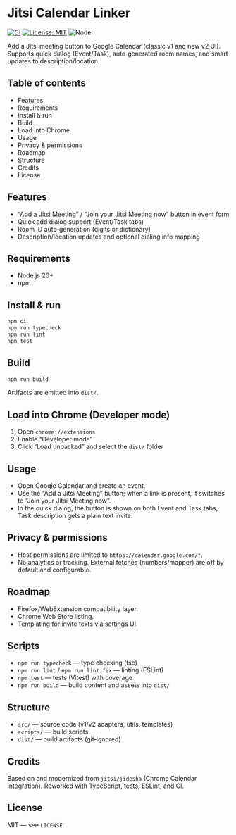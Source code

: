 # Jitsi Calendar Linker

[![CI](https://github.com/zimiovid/jitsi-calendar-linker/actions/workflows/ci.yml/badge.svg)](https://github.com/zimiovid/jitsi-calendar-linker/actions/workflows/ci.yml)
[![License: MIT](https://img.shields.io/badge/License-MIT-green.svg)](LICENSE)
![Node](https://img.shields.io/badge/node-%E2%89%A5%2020-1f6feb)

Add a Jitsi meeting button to Google Calendar (classic v1 and new v2 UI). Supports quick dialog (Event/Task), auto‑generated room names, and smart updates to description/location.

## Table of contents
- Features
- Requirements
- Install & run
- Build
- Load into Chrome
- Usage
- Privacy & permissions
- Roadmap
- Structure
- Credits
- License

## Features
- “Add a Jitsi Meeting” / “Join your Jitsi Meeting now” button in event form
- Quick add dialog support (Event/Task tabs)
- Room ID auto‑generation (digits or dictionary)
- Description/location updates and optional dialing info mapping

## Requirements
- Node.js 20+
- npm

## Install & run
```bash
npm ci
npm run typecheck
npm run lint
npm test
```

## Build
```bash
npm run build
```
Artifacts are emitted into `dist/`.

## Load into Chrome (Developer mode)
1. Open `chrome://extensions`
2. Enable “Developer mode”
3. Click “Load unpacked” and select the `dist/` folder

## Usage
- Open Google Calendar and create an event.
- Use the “Add a Jitsi Meeting” button; when a link is present, it switches to “Join your Jitsi Meeting now”.
- In the quick dialog, the button is shown on both Event and Task tabs; Task description gets a plain text invite.

## Privacy & permissions
- Host permissions are limited to `https://calendar.google.com/*`.
- No analytics or tracking. External fetches (numbers/mapper) are off by default and configurable.

## Roadmap
- Firefox/WebExtension compatibility layer.
- Chrome Web Store listing.
- Templating for invite texts via settings UI.

## Scripts
- `npm run typecheck` — type checking (tsc)
- `npm run lint` / `npm run lint:fix` — linting (ESLint)
- `npm test` — tests (Vitest) with coverage
- `npm run build` — build content and assets into `dist/`

## Structure
- `src/` — source code (v1/v2 adapters, utils, templates)
- `scripts/` — build scripts
- `dist/` — build artifacts (git‑ignored)

## Credits
Based on and modernized from `jitsi/jidesha` (Chrome Calendar integration). Reworked with TypeScript, tests, ESLint, and CI.

## License
MIT — see `LICENSE`.
